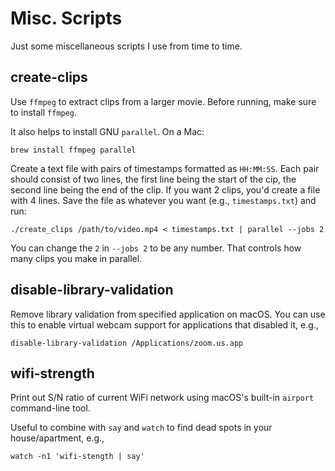 # Misc. Scripts

Just some miscellaneous scripts I use from time to time.

## create-clips

Use `ffmpeg` to extract clips from a larger movie. Before running, make sure to install `ffmpeg`.

It also helps to install GNU `parallel`. On a Mac:

```console
brew install ffmpeg parallel
```

Create a text file with pairs of timestamps formatted as `HH:MM:SS`. Each pair should consist of two lines, the first line being the start of the cip, the second line being the end of the clip. If you want 2 clips, you'd create a file with 4 lines. Save the file as whatever you want (e.g., `timestamps.txt`) and run:

```console
./create_clips /path/to/video.mp4 < timestamps.txt | parallel --jobs 2
```

You can change the `2` in `--jobs 2` to be any number. That controls how many clips you make in parallel.

## disable-library-validation

Remove library validation from specified application on macOS. You can use this to enable virtual webcam support for applications that disabled it, e.g.,

```console
disable-library-validation /Applications/zoom.us.app
```

## wifi-strength

Print out S/N ratio of current WiFi network using macOS's built-in `airport` command-line tool.

Useful to combine with `say` and `watch` to find dead spots in your house/apartment, e.g.,

```console
watch -n1 'wifi-stength | say'
```
